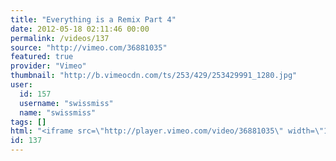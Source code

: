 ```yaml
---
title: "Everything is a Remix Part 4"
date: 2012-05-18 02:11:46 00:00
permalink: /videos/137
source: "http://vimeo.com/36881035"
featured: true
provider: "Vimeo"
thumbnail: "http://b.vimeocdn.com/ts/253/429/253429991_1280.jpg"
user:
  id: 157
  username: "swissmiss"
  name: "swissmiss"
tags: []
html: "<iframe src=\"http://player.vimeo.com/video/36881035\" width=\"1280\" height=\"720\" frameborder=\"0\" webkitallowfullscreen mozallowfullscreen allowfullscreen></iframe>"
id: 137
---
```


